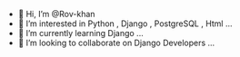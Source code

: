 - 👋 Hi, I’m @Rov-khan
- 👀 I’m interested in Python , Django , PostgreSQL , Html ...
- 🌱 I’m currently learning Django ...
- 💞️ I’m looking to collaborate on Django Developers ...
  
